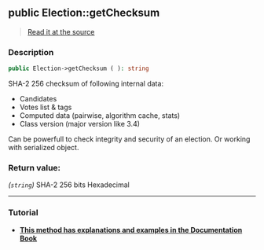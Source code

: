 ## public Election::getChecksum

> [Read it at the source](https://github.com/julien-boudry/Condorcet/blob/master/src/Election.php#L211)

### Description    

```php
public Election->getChecksum ( ): string
```

SHA-2 256 checksum of following internal data:
* Candidates
* Votes list & tags
* Computed data (pairwise, algorithm cache, stats)
* Class version (major version like 3.4)

Can be powerfull to check integrity and security of an election. Or working with serialized object.
    

### Return value:   

*(`string`)* SHA-2 256 bits Hexadecimal


---------------------------------------

### Tutorial

* **[This method has explanations and examples in the Documentation Book](https://www.condorcet.io/3.AsPhpLibrary/7.GoFurther/CryptographicChecksum)**    
